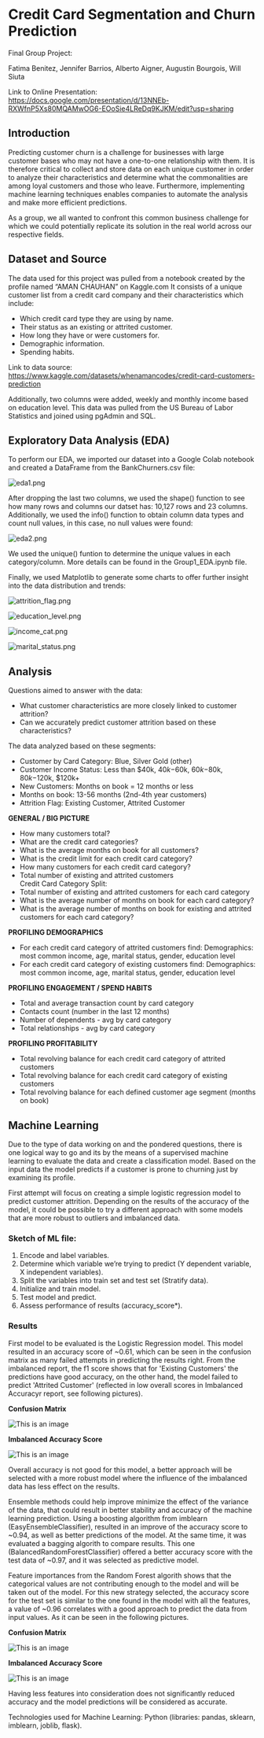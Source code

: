 # Credit Card Segmentation and Churn Prediction

Final Group Project:

Fatima Benitez, Jennifer Barrios, Alberto Aigner, Augustin Bourgois, Will Siuta

Link to Online Presentation:
https://docs.google.com/presentation/d/13NNEb-RXWfnP5Xs80MQAMwOG6-EOoSie4LReDq9KJKM/edit?usp=sharing

## Introduction
Predicting customer churn is a challenge for businesses with large customer bases who may not have a one-to-one relationship with them. It is therefore critical to collect and store data on each unique customer in order to analyze their characteristics and determine what the commonalities are among loyal customers and those who leave. Furthermore, implementing machine learning techniques enables companies to automate the analysis and make more efficient predictions.

As a group, we all wanted to confront this common business challenge for which we could potentially replicate its solution in the real world across our respective fields.

## Dataset and Source
The data used for this project was pulled from a notebook created by the profile named “AMAN CHAUHAN” on Kaggle.com It consists of a unique customer list from a credit card company and their characteristics which include: 
* Which credit card type they are using by name.
* Their status as an existing or attrited customer.
* How long they have or were customers for.
* Demographic information.
* Spending habits.

Link to data source: https://www.kaggle.com/datasets/whenamancodes/credit-card-customers-prediction

Additionally, two columns were added, weekly and monthly income based on education level. This data was pulled from the US Bureau of Labor Statistics and joined using pgAdmin and SQL.

## Exploratory Data Analysis (EDA)

To perform our EDA, we imported our dataset into a Google Colab notebook and created a DataFrame from the BankChurners.csv file:

![eda1.png](https://github.com/AugieNY/data_on_fire/blob/fbb16c7285f78b79f0e8ada018924341f8ce01e0/Resources/eda1.png)

After dropping the last two columns, we used the shape() function to see how many rows and columns our datset has: 10,127 rows and 23 columns. Additionally, we used the info() function to obtain column data types and count null values, in this case, no null values were found:

![eda2.png](https://github.com/AugieNY/data_on_fire/blob/fbb16c7285f78b79f0e8ada018924341f8ce01e0/Resources/eda2.png)

We used the unique() funtion to determine the unique values in each category/column. More details can be found in the Group1_EDA.ipynb file.

Finally, we used Matplotlib to generate some charts to offer further insight into the data distribution and trends:

![attrition_flag.png](https://github.com/AugieNY/data_on_fire/blob/824b5124a149cadaa45e812da7ad1d11a893d2db/Resources/attrition_flag.png)

![education_level.png](https://github.com/AugieNY/data_on_fire/blob/824b5124a149cadaa45e812da7ad1d11a893d2db/Resources/education_level.png)

![income_cat.png](https://github.com/AugieNY/data_on_fire/blob/824b5124a149cadaa45e812da7ad1d11a893d2db/Resources/income_cat.png)

![marital_status.png](https://github.com/AugieNY/data_on_fire/blob/824b5124a149cadaa45e812da7ad1d11a893d2db/Resources/marital_status.png)

## Analysis
Questions aimed to answer with the data:

* What customer characteristics are more closely linked to customer attrition?
* Can we accurately predict customer attrition based on these characteristics?

The data analyzed based on these segments: 

* Customer by Card Category: Blue, Silver Gold (other)
* Customer Income Status: Less than $40k, $40k-$60k, $60k-$80k, $80k-$120k, $120k+
* New Customers: Months on book = 12 months or less
* Months on book: 13-56 months (2nd-4th year customers)
* Attrition Flag: Existing Customer, Attrited Customer

**GENERAL / BIG PICTURE**
* How many customers total?
* What are the credit card categories?
* What is the average months on book for all customers?
* What is the credit limit for each credit card category?
* How many customers for each credit card category?
* Total number of existing and attrited customers
<br>Credit Card Category Split:</br>
* Total number of existing and attrited customers for each card category
* What is the average number of months on book for each card category?
* What is the average number of months on book for existing and attrited customers for each card category?

**PROFILING DEMOGRAPHICS**
* For each credit card category of attrited customers find:
Demographics: most common income, age, marital status, gender, education level
* For each credit card category of existing customers find:
Demographics: most common income, age, marital status, gender, education level

**PROFILING ENGAGEMENT / SPEND HABITS**
* Total and average transaction count by card category
* Contacts count (number in the last 12 months)
* Number of dependents - avg by card category
* Total relationships - avg by card category

**PROFILING PROFITABILITY**
* Total revolving balance for each credit card category of attrited customers
* Total revolving balance for each credit card category of existing customers
* Total revolving balance for each defined customer age segment (months on book)
    
## Machine Learning 

Due to the type of data working on and the pondered questions, there is one logical way to go and its by the means of a supervised machine learning to evaluate the data and create a classification model. Based on the input data the model predicts if a customer is prone to churning just by examining its profile. 

First attempt will focus on creating a simple logistic regression model to predict customer attrition. Depending on the results of the accuracy of the model, it could be possible to try a different approach with some models that are more robust to outliers and imbalanced data. 

### Sketch of ML file: 

1. Encode and label variables.
2. Determine which variable we’re trying to predict (Y dependent variable, X independent variables).
3. Split the variables into train set and test set (Stratify data).
4. Initialize and train model.
5. Test model and predict.
6. Assess performance of results (accuracy_score*).

### Results

First model to be evaluated is the Logistic Regression model. This model resulted in an accuracy score of ~0.61, which can be seen in the confusion matrix as many failed attempts in predicting the results right. From the imbalanced report, the f1 score shows that for 'Existing Customers' the predictions have good accuracy, on the other hand, the model failed to predict  'Attrited Customer' (reflected in low overall scores in Imbalanced Accuracyr report, see following pictures). 

**Confusion Matrix**

![This is an image](Resources/ML2.png)

**Imbalanced Accuracy Score**

![This is an image](Resources/ML1.png)

Overall accuracy is not good for this model,  a better approach will be selected with a more robust model where the influence of the imbalanced data has less effect on the results.

Ensemble methods could help improve minimize the effect of the variance of the data, that could result in better stability and accuracy of the machine learning prediction. Using a boosting algorithm from imblearn (EasyEnsembleClassifier), resulted in an improve of the accuracy score to ~0.94, as well as better predictions of the model. At the same time, it was evaluated a bagging algorith to compare results. This one (BalancedRandomForestClassifier) offered a better accuracy score with the test data of ~0.97, and it was selected as predictive model. 

Feature importances from the Random Forest algorith shows that the categorical values are not contributing enough to the model and will be taken out of the model. For this new strategy selected, the accuracy score for the test set is similar to the one found in the model with all the features, a value of ~0.96 correlates with a good approach to predict the data from input values. As it can be seen in the following pictures. 

**Confusion Matrix**

![This is an image](Resources/FCM.png)

**Imbalanced Accuracy Score**

![This is an image](Resources/FIR.png)

Having less features into consideration does not significantly reduced accuracy and the model predictions will be considered as accurate. 


Technologies used for Machine Learning: Python (libraries: pandas, sklearn, imblearn, joblib, flask).



